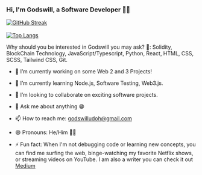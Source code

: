 ### Hi, I'm Godswill, a Software Developer 👋🏼

   [![GitHub Streak](https://github-readme-streak-stats.herokuapp.com/?user=godswilludoh)](https://git.io/streak-stats)
   <br>
   <br>
    [![Top Langs](https://github-readme-stats.vercel.app/api/top-langs/?username=godswilludoh&layout=compact&card_width=445)](https://github.com/godswilludoh/github-readme-stats)


Why should you be interested in Godswill you may ask? 🤗:
Solidity, BlockChain Technology, JavaScript/Typescript, Python, React, HTML, CSS, SCSS, Tailwind CSS, Git.

- 🔭 I’m currently working on some Web 2 and 3 Projects!
- 🌱 I’m currently learning Node.js, Software Testing, Web3.js.
- 👯 I’m looking to collaborate on exciting software projects.
- 💬 Ask me about anything 😁
- 📫 How to reach me: godswilludoh@gmail.com
- 😄 Pronouns: He/Him 🕴🏼

- ⚡ Fun fact: When I'm not debugging code or learning new concepts, you can find me surfing the web, binge-watching my favorite Netflix shows, or streaming videos on YouTube. I am also a writer you can check it out <a href="https://medium.com/@godswilludoh">Medium</a>
